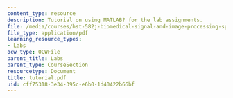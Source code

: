 ```yaml
---
content_type: resource
description: Tutorial on using MATLAB? for the lab assignments.
file: /media/courses/hst-582j-biomedical-signal-and-image-processing-spring-2007/cff753183e34395ce6b01d40422b66bf_tutorial.pdf
file_type: application/pdf
learning_resource_types:
- Labs
ocw_type: OCWFile
parent_title: Labs
parent_type: CourseSection
resourcetype: Document
title: tutorial.pdf
uid: cff75318-3e34-395c-e6b0-1d40422b66bf
---
```

